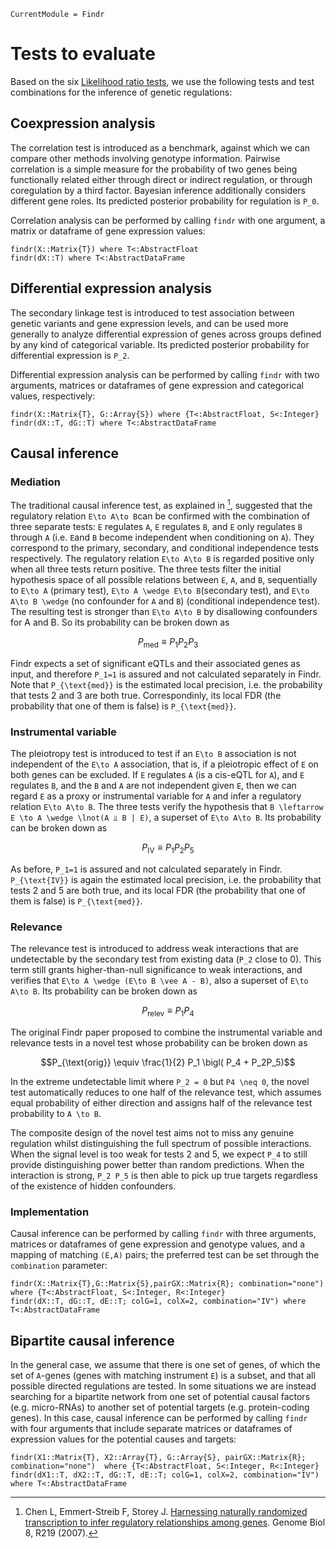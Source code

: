 ```@meta
CurrentModule = Findr
```

# Tests to evaluate

Based on the six [Likelihood ratio tests](@ref), we use the following tests and test combinations for the inference of genetic regulations:

## Coexpression analysis

The correlation test is introduced as a benchmark, against which we can compare other methods involving genotype information. Pairwise correlation is a simple measure for the probability of two genes being functionally related either through direct or indirect regulation, or through coregulation by a third factor. Bayesian inference additionally considers different gene roles. Its predicted posterior probability for regulation is ``P_0``.

Correlation analysis can be performed by calling `findr` with one argument, a matrix or dataframe of gene expression values:

```@docs
findr(X::Matrix{T}) where T<:AbstractFloat
findr(dX::T) where T<:AbstractDataFrame
```

## Differential expression analysis

The secondary linkage test is introduced to test association between genetic variants and gene expression levels, and can be used more generally to analyze differential expression of genes across groups defined by any kind of categorical variable. Its predicted posterior probability for differential expression is ``P_2``.

Differential expression analysis can be performed by calling `findr` with two arguments, matrices or dataframes of gene expression and categorical values, respectively:

```@docs
findr(X::Matrix{T}, G::Array{S}) where {T<:AbstractFloat, S<:Integer}
findr(dX::T, dG::T) where T<:AbstractDataFrame
```

## Causal inference

### Mediation

The traditional causal inference test, as explained in [^Chen2007], suggested that the regulatory relation ``E\to A\to B``can be confirmed with the combination of three separate tests: ``E`` regulates ``A``, ``E`` regulates ``B``, and ``E`` only regulates ``B`` through ``A`` (i.e. ``E``and ``B`` become independent when conditioning on ``A``). They correspond to the primary, secondary, and conditional independence tests respectively. The regulatory relation ``E\to A\to B`` is regarded positive only when all three tests return positive. The three tests filter the initial hypothesis space of all possible relations between ``E``, ``A``, and ``B``, sequentially to ``E\to A`` (primary test), ``E\to A \wedge E\to B``(secondary test), and ``E\to A\to B \wedge`` (no confounder for ``A`` and ``B``) (conditional independence test). The resulting test is stronger than ``E\to A\to B`` by disallowing confounders for A and B. So its probability can be broken down as

```math
P_{\text{med}} \equiv P_1P_2P_3
```

Findr expects a set of significant eQTLs and their associated genes as input, and therefore ``P_1=1`` is assured and not calculated separately in Findr. Note that ``P_{\text{med}}`` is the estimated local precision, i.e. the probability that tests 2 and 3 are both true. Correspondinly, its local FDR (the probability that one of them is false) is ``P_{\text{med}}``.


[^Chen2007]: Chen L, Emmert-Streib F, Storey J. [Harnessing naturally randomized transcription to infer regulatory relationships among genes](https://doi.org/10.1186/gb-2007-8-10-r219). Genome Biol 8, R219 (2007).

### Instrumental variable

The pleiotropy test is introduced to test if an ``E\to B`` association is not independent of the ``E\to A`` association, that is, if a pleiotropic effect of ``E`` on both genes can be excluded. If ``E`` regulates ``A`` (is a cis-eQTL for ``A``), and ``E`` regulates ``B``, and the ``B`` and ``A`` are not independent given ``E``, then we can regard ``E`` as a proxy or instrumental variable for ``A`` and infer a regulatory relation ``E\to A\to B``. The three tests verify the hypothesis that ``B \leftarrow E \to A \wedge \lnot(A ⫫ B | E)``, a superset of ``E\to A\to B``.  Its probability can be broken down as

```math
P_{\text{IV}} \equiv P_1P_2P_5
```

As before, ``P_1=1`` is assured and not calculated separately in Findr. ``P_{\text{IV}}`` is again the estimated local precision, i.e. the probability that tests 2 and 5 are both true, and its local FDR (the probability that one of them is false) is ``P_{\text{med}}``.

### Relevance

The relevance test is introduced to address weak interactions that are undetectable by the secondary test from existing data (``P_2`` close to 0). This term still grants higher-than-null significance to weak interactions, and verifies that ``E\to A \wedge (E\to B \vee A - B)``, also a superset of ``E\to A\to B``. Its probability can be broken down as

```math
P_{\text{relev}} \equiv P_1P_4
```

The original Findr paper proposed to combine the instrumental variable and relevance tests in a novel test whose probability can be broken down as

```math
P_{\text{orig}} \equiv \frac{1}{2} P_1 \bigl( P_4 + P_2P_5)
```

In the extreme undetectable limit where ``P_2 = 0`` but ``P4 \neq 0``, the novel test automatically reduces to one half of the relevance test, which assumes equal probability of either direction and assigns half of the relevance test probability to ``A \to B``.

The composite design of the novel test aims not to miss any genuine regulation whilst distinguishing the full spectrum of possible interactions. When the signal level is too weak for tests 2 and 5, we expect ``P_4`` to still provide distinguishing power better than random predictions. When the interaction is strong, ``P_2 P_5`` is then able to pick up true targets regardless of the existence of hidden confounders.

### Implementation

Causal inference can be performed by calling `findr` with three arguments, matrices or dataframes of gene expression and genotype values, and a mapping of matching ``(E,A)`` pairs; the preferred test can be set through the `combination` parameter:

```@docs
findr(X::Matrix{T},G::Matrix{S},pairGX::Matrix{R}; combination="none") where {T<:AbstractFloat, S<:Integer, R<:Integer}
findr(dX::T, dG::T, dE::T; colG=1, colX=2, combination="IV") where T<:AbstractDataFrame
```

## Bipartite causal inference

In the general case, we assume that there is one set of genes, of which the set of ``A``-genes (genes with matching instrument ``E``) is a subset, and that all possible directed regulations are tested. In some situations we are instead searching for a bipartite network from one set of potential causal factors (e.g. micro-RNAs) to another set of potential targets (e.g. protein-coding genes). In this case, causal inference can be performed by calling `findr` with four arguments that include separate matrices or dataframes of expression values for the potential causes and targets:

```@docs
findr(X1::Matrix{T}, X2::Array{T}, G::Array{S}, pairGX::Matrix{R}; combination="none")  where {T<:AbstractFloat, S<:Integer, R<:Integer}
findr(dX1::T, dX2::T, dG::T, dE::T; colG=1, colX=2, combination="IV") where T<:AbstractDataFrame
```
